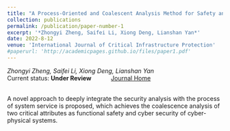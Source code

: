 ```yaml
---
title: "A Process-Oriented and Coalescent Analysis Method for Safety and Security in Railway Systems"
collection: publications
permalink: /publication/paper-number-1
excerpt: '*Zhongyi Zheng, Saifei Li, Xiong Deng, Lianshan Yan*'
date: 2022-8-12
venue: 'International Journal of Critical Infrastructure Protection'
#paperurl: 'http://academicpages.github.io/files/paper1.pdf'
---
```

*Zhongyi Zheng, Saifei Li, Xiong Deng, Lianshan Yan* <br>
Current status: **Under Review** &ensp;&ensp;&ensp;&ensp;&ensp;&ensp;[Journal Home](https://www.sciencedirect.com/journal/international-journal-of-critical-infrastructure-protection)
  
  <br>
A novel approach to deeply integrate the security analysis with the process of system service is proposed, which achieves the coalescence analysis of two critical attributes as functional safety and cyber security of cyber-physical systems.
